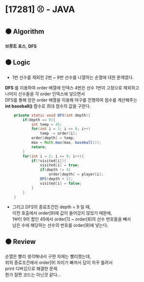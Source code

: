 # [17281] ⚾ - JAVA

## :black_circle: Algorithm
**브루트 포스**, **DFS**

## :black_circle: Logic

- 1번 선수를 제외한 2번 ~ 9번 선수를 나열하는 순열에 대한 문제였다.  


**DFS** 를 이용하여 order 배열에 인덱스 4번은 선수 1번이 고정으로 제외하고  
나머지 선수들을 각 order 인덱스에 넣으면서  
DFS를 통해 얻은 order 배열을 이용해 야구를 진행하여 점수를 계산해주는  
**int baseball()**  함수로 최대 점수의 값을 구한다.
```Java
    private static void DFS(int depth){
        if(depth == 9){
            int temp = 45;
            for(int i = 1; i <= 8; i++)
                temp -= order[i];
            order[depth] = temp;
            max = Math.max(max, baseball());
            return;
        }
        for(int i = 2; i <= 9; i++){
            if(!visited[i]){
                visited[i] = true;
                if(depth != 4)
                    order[depth] = player[i];
                DFS(depth + 1);
                visited[i] = false;
            }
        }
    }
```

- 그리고 DFS의 종료조건인 depth = 9 일 때,  
이전 호출에서 order[9]에 값이 들어갔지 않았기 때문에,  
1부터 9의 합인 45에서 order[1] ~ order[8]의 선수 번호들을 빼서  
남은 수에 해당하는 선수의 번호를 order[9]에 넣는다.

## :black_circle: Review
순열은 빨리 생각해내서 구현 자체는 빨리했는데,  
위의 종료조건에서 order[9] 자리가 빠져서 답이 자꾸 틀려서  
print 디버깅으로 해결한 문제  
뭔가 잘짠 코드는 아닌것 같다...